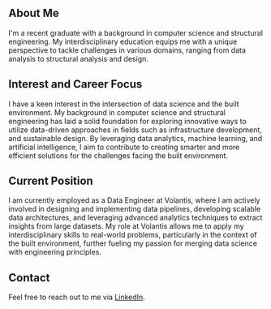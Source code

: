 ## About Me

I'm a recent graduate with a background in computer science and structural engineering. My interdisciplinary education equips me with a unique perspective to tackle challenges in various domains, ranging from data analysis to structural analysis and design.

## Interest and Career Focus

I have a keen interest in the intersection of data science and the built environment. My background in computer science and structural engineering has laid a solid foundation for exploring innovative ways to utilize data-driven approaches in fields such as infrastructure development, and sustainable design. By leveraging data analytics, machine learning, and artificial intelligence, I aim to contribute to creating smarter and more efficient solutions for the challenges facing the built environment.

## Current Position

I am currently employed as a Data Engineer at Volantis, where I am actively involved in designing and implementing data pipelines, developing scalable data architectures, and leveraging advanced analytics techniques to extract insights from large datasets. My role at Volantis allows me to apply my interdisciplinary skills to real-world problems, particularly in the context of the built environment, further fueling my passion for merging data science with engineering principles.

## Contact

Feel free to reach out to me via [LinkedIn](https://www.linkedin.com/in/adam-asbai-halifa/).
